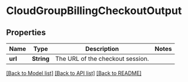 # CloudGroupBillingCheckoutOutput

## Properties

Name | Type | Description | Notes
------------ | ------------- | ------------- | -------------
**url** | **String** | The URL of the checkout session. | 

[[Back to Model list]](../README.md#documentation-for-models) [[Back to API list]](../README.md#documentation-for-api-endpoints) [[Back to README]](../README.md)


